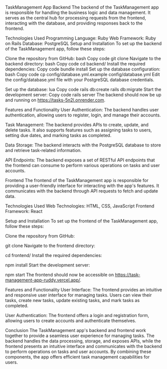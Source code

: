 TaskManagement App
Backend
The backend of the TaskManagement app is responsible for handling the business logic and data management.
It serves as the central hub for processing requests from the frontend, interacting with the database, and providing responses back to the frontend.

Technologies Used
Programming Language: Ruby
Web Framework: Ruby on Rails
Database: PostgreSQL
Setup and Installation
To set up the backend of the TaskManagement app, follow these steps:

Clone the repository from GitHub:
bash
Copy code
git clone <repository-url>
Navigate to the backend directory:
bash
Copy code
cd backend/
Install the required dependencies:
Copy code
bundle install
Set up the database configuration:
bash
Copy code
cp config/database.yml.example config/database.yml
Edit the config/database.yml file with your PostgreSQL database credentials.

Set up the database:
lua
Copy code
rails db:create
rails db:migrate
Start the development server:
Copy code
rails server
The backend should now be up and running on https://tasks-5n2l.onrender.com.

Features and Functionality
User Authentication: The backend handles user authentication, allowing users to register, login, and manage their accounts.

Task Management: The backend provides APIs to create, update, and delete tasks. 
 It also supports features such as assigning tasks to users, setting due dates, and marking tasks as completed.

Data Storage: The backend interacts with the PostgreSQL database to store and retrieve task-related information.

API Endpoints: The backend exposes a set of RESTful API endpoints that the frontend can consume to perform various operations on tasks and user accounts.

Frontend
The frontend of the TaskManagement app is responsible for providing a user-friendly interface for interacting with the app's features. It communicates with the backend through API requests to fetch and update data.

Technologies Used
Web Technologies: HTML, CSS, JavaScript
Frontend Framework: React

Setup and Installation
To set up the frontend of the TaskManagement app, follow these steps:

Clone the repository from GitHub:


git clone <repository-url>
Navigate to the frontend directory:

cd frontend/
Install the required dependencies:

npm install
Start the development server:


npm start
The frontend should now be accessible on https://task-management-app-ruddy.vercel.app/.

Features and Functionality
User Interface: The frontend provides an intuitive and responsive user interface for managing tasks. 
Users can view their tasks, create new tasks, update existing tasks, and mark tasks as completed.

User Authentication: The frontend offers a login and registration form, allowing users to create accounts and authenticate themselves.

Conclusion
The TaskManagement app's backend and frontend work together to provide a seamless user experience for managing tasks.
The backend handles the data processing, storage, and exposes APIs, while the frontend presents an intuitive interface and communicates with the backend to perform operations on tasks and user accounts. By combining these components, the app offers efficient task management capabilities for users.

